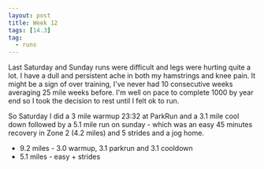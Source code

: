 ```yaml
---
layout: post
title: Week 12
tags: [14.3]
tag:
  - runs
---
```


Last Saturday and Sunday runs were difficult and legs were hurting quite a lot. I have a dull and persistent ache in both my hamstrings and knee pain. It might be a sign of over training, I've never had 10 consecutive weeks averaging 25 mile weeks before. I'm well on pace to complete 1000 by year end so I took the decision to rest until I felt ok to run.

So Saturday I did a 3 mile warmup 23:32 at ParkRun and a 3.1 mile cool down followed by a 5.1 mile run on sunday - which was an easy 45 minutes recovery in Zone 2 (4.2 miles) and 5 strides and a jog home.

* 9.2 miles - 3.0 warmup, 3.1 parkrun and 3.1 cooldown
* 5.1 miles - easy + strides
